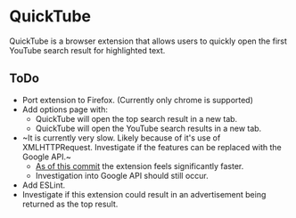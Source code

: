 # QuickTube
QuickTube is a browser extension that allows users to quickly open the first YouTube search result for highlighted text.

## ToDo
* Port extension to Firefox. (Currently only chrome is supported)
* Add options page with:
  * QuickTube will open the top search result in a new tab.
  * QuickTube will open the YouTube search results in a new tab.
* ~It is currently very slow. Likely because of it's use of XMLHTTPRequest. Investigate if the features can be replaced with the Google API.~
  * [As of this commit](https://github.com/cdnexport/QuickTube/commit/c3479ae780ffef94fcf9614162b06ba2c34ab800) the extension feels significantly faster.
  * Investigation into Google API should still occur.
* Add ESLint.
* Investigate if this extension could result in an advertisement being returned as the top result.
